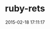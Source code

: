 ---
layout: post
title:  "ruby-rets"
repo:   "Placester/ruby-rets"
date:   2015-02-18 17:11:17
gemurl: 
---
